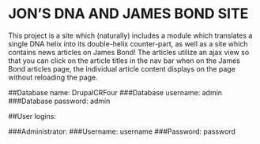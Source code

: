 # JON’S DNA AND JAMES BOND SITE

This project is a site which (naturally) includes a module which translates a single DNA helix into its double-helix counter-part, as well as a site which contains news articles on James Bond! The articles utilize an ajax view so that you can click on the article titles in the nav bar when on the James Bond articles page, the individual article content displays on the page without reloading the page.

##Database name: DrupalCRFour
###Database username: admin
###Database password: admin


##User logins:

###Administrator:
###Username: username
###Password: password
